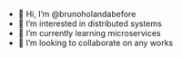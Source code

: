 - 👋 Hi, I’m @brunoholandabefore
- 👀 I’m interested in distributed systems
- 🌱 I’m currently learning microservices
- 💞️ I’m looking to collaborate on any works

<!---
brunoholandabefore/brunoholandabefore is a ✨ special ✨ repository because its `README.md` (this file) appears on your GitHub profile.
You can click the Preview link to take a look at your changes.
--->
